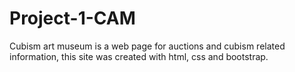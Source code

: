 # Project-1-CAM
Cubism art museum is a web page for auctions and cubism related information, this site was created with html, css and bootstrap.
